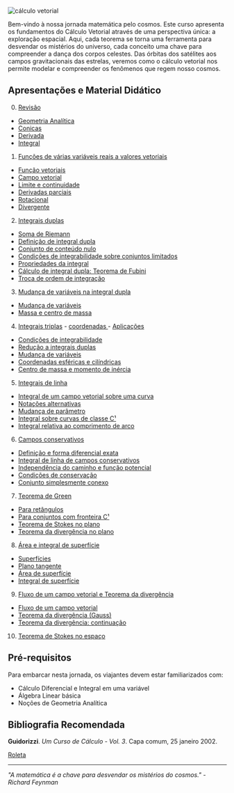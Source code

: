 ![cálculo vetorial](img/tio-sam.svg)

Bem-vindo à nossa jornada matemática pelo cosmos. Este curso apresenta os fundamentos do Cálculo Vetorial através de uma perspectiva única: a exploração espacial. Aqui, cada teorema se torna uma ferramenta para desvendar os mistérios do universo, cada conceito uma chave para compreender a dança dos corpos celestes. Das órbitas dos satélites aos campos gravitacionais das estrelas, veremos como o cálculo vetorial nos permite modelar e compreender os fenômenos que regem nosso cosmos.

## Apresentações e Material Didático

0. [Revisão](https://oangelo.github.io/Calculo-Vetorial-Exploracao-Espacial/slide-decks/revisao.html)

- [Geometria Analítica](https://oangelo.github.io/Calculo-Vetorial-Exploracao-Espacial/exercicios/capitulo-0/geometria-analitica.html) 
- [Conicas](https://oangelo.github.io/Calculo-Vetorial-Exploracao-Espacial/exercicios/capitulo-0/conicas.html) 
- [Derivada](https://oangelo.github.io/Calculo-Vetorial-Exploracao-Espacial/exercicios/capitulo-0/derivadas.html)
- [Integral](https://oangelo.github.io/Calculo-Vetorial-Exploracao-Espacial/exercicios/capitulo-0/integrais.html)

1. [Funções de várias variáveis reais a valores vetoriais](https://oangelo.github.io/Calculo-Vetorial-Exploracao-Espacial/slide-decks/capitulo-1.html)
- [Função vetoriais](https://oangelo.github.io/Calculo-Vetorial-Exploracao-Espacial/exercicios/capitulo-1/funcao-vetorial.html)
- [Campo vetorial](https://oangelo.github.io/Calculo-Vetorial-Exploracao-Espacial/exercicios/capitulo-1/campo-vetorial.html)
- [Limite e continuidade](https://oangelo.github.io/Calculo-Vetorial-Exploracao-Espacial/exercicios/capitulo-1/limites.html)
- [Derivadas parciais](https://oangelo.github.io/Calculo-Vetorial-Exploracao-Espacial/exercicios/capitulo-1/derivadas-parciais.html)
- [Rotacional](https://oangelo.github.io/Calculo-Vetorial-Exploracao-Espacial/exercicios/capitulo-1/rotacional.html)
- [Divergente](https://oangelo.github.io/Calculo-Vetorial-Exploracao-Espacial/exercicios/capitulo-1/divergente.html)
2. [Integrais duplas](https://oangelo.github.io/Calculo-Vetorial-Exploracao-Espacial/slide-decks/integrais-duplas.html)
- [Soma de Riemann](https://oangelo.github.io/Calculo-Vetorial-Exploracao-Espacial/exercicios/capitulo-2/soma-de-riemann.html)
- [Definição de integral dupla](https://oangelo.github.io/Calculo-Vetorial-Exploracao-Espacial/exercicios/capitulo-2/definicao-de-integral-dupla.html)
- [Conjunto de conteúdo nulo](https://oangelo.github.io/Calculo-Vetorial-Exploracao-Espacial/exercicios/capitulo-2/conjunto-de-conteudo-nulo.html)
- [Condições de integrabilidade sobre conjuntos limitados](https://oangelo.github.io/Calculo-Vetorial-Exploracao-Espacial/exercicios/capitulo-2/condicoes-de-integrabilidade.html)
- [Propriedades da integral](https://oangelo.github.io/Calculo-Vetorial-Exploracao-Espacial/exercicios/capitulo-2/propriedades-da-integral.html)
- [Cálculo de integral dupla: Teorema de Fubini](https://oangelo.github.io/Calculo-Vetorial-Exploracao-Espacial/exercicios/capitulo-2/teorema-de-fubini.html)
- [Troca de ordem de integração](https://oangelo.github.io/Calculo-Vetorial-Exploracao-Espacial/exercicios/capitulo-2/troca-de-ordem.html)
3. [Mudança de variáveis na integral dupla](https://oangelo.github.io/Calculo-Vetorial-Exploracao-Espacial/slide-decks/mudanca-de-variaveis-na-integral-dupla.html)
- [Mudança de variáveis](https://oangelo.github.io/Calculo-Vetorial-Exploracao-Espacial/exercicios/capitulo-3/mudanca-de-variaveis.html)
- [Massa e centro de massa](https://oangelo.github.io/Calculo-Vetorial-Exploracao-Espacial/exercicios/capitulo-3/massa-e-centro-de-massa.html)
4. [Integrais triplas](https://oangelo.github.io/Calculo-Vetorial-Exploracao-Espacial/slide-decks/integrais-triplas-introducao.html) - [ coordenadas ](https://oangelo.github.io/Calculo-Vetorial-Exploracao-Espacial/slide-decks/integrais-triplas-coordenadas.html) - [ Aplicações ](https://oangelo.github.io/Calculo-Vetorial-Exploracao-Espacial/slide-decks/integrais-triplas-aplicacoes-fisicas.html)
- [Condições de integrabilidade](https://oangelo.github.io/Calculo-Vetorial-Exploracao-Espacial/exercicios/capitulo-4/condicoes-de-integrabilidade.html)
- [Redução a integrais duplas](https://oangelo.github.io/Calculo-Vetorial-Exploracao-Espacial/exercicios/capitulo-4/reducao-a-integrais-duplas.html)
- [Mudança de variáveis](https://oangelo.github.io/Calculo-Vetorial-Exploracao-Espacial/exercicios/capitulo-4/mudanca-de-variaveis.html)
- [Coordenadas esféricas e cilíndricas](https://oangelo.github.io/Calculo-Vetorial-Exploracao-Espacial/exercicios/capitulo-4/coordenadas-esfericas-e-cilindricas.html)
- [Centro de massa e momento de inércia](https://oangelo.github.io/Calculo-Vetorial-Exploracao-Espacial/exercicios/capitulo-4/centro-de-massa-e-momento-de-inercia.html)
5. [Integrais de linha](https://oangelo.github.io/Calculo-Vetorial-Exploracao-Espacial/slide-decks/integrais-de-linha.html)
- [Integral de um campo vetorial sobre uma curva](https://oangelo.github.io/Calculo-Vetorial-Exploracao-Espacial/exercicios/capitulo-5/integral-campo-vetorial-curva.html)
- [Notações alternativas](https://oangelo.github.io/Calculo-Vetorial-Exploracao-Espacial/exercicios/capitulo-5/notacoes-alternativas.html)
- [Mudança de parâmetro](https://oangelo.github.io/Calculo-Vetorial-Exploracao-Espacial/exercicios/capitulo-5/mudanca-de-parametro.html)
- [Integral sobre curvas de classe C¹](https://oangelo.github.io/Calculo-Vetorial-Exploracao-Espacial/exercicios/capitulo-5/integral-curvas-c1.html)
- [Integral relativa ao comprimento de arco](https://oangelo.github.io/Calculo-Vetorial-Exploracao-Espacial/exercicios/capitulo-5/integral-comprimento-arco.html)
6. [Campos conservativos](https://oangelo.github.io/Calculo-Vetorial-Exploracao-Espacial/slide-decks/campos-conservativos.html)
- [Definição e forma diferencial exata](https://oangelo.github.io/Calculo-Vetorial-Exploracao-Espacial/exercicios/capitulo-6/definicao-e-forma-diferencial-exata.html)
- [Integral de linha de campos conservativos](https://oangelo.github.io/Calculo-Vetorial-Exploracao-Espacial/exercicios/capitulo-6/integral-linha-campos-conservativos.html)
- [Independência do caminho e função potencial](https://oangelo.github.io/Calculo-Vetorial-Exploracao-Espacial/exercicios/capitulo-6/independencia-caminho-funcao-potencial.html)
- [Condições de conservação](https://oangelo.github.io/Calculo-Vetorial-Exploracao-Espacial/exercicios/capitulo-6/condicoes-de-conservacao.html)
- [Conjunto simplesmente conexo](https://oangelo.github.io/Calculo-Vetorial-Exploracao-Espacial/exercicios/capitulo-6/conjunto-simplesmente-conexo.html)
7. [Teorema de Green](https://oangelo.github.io/Calculo-Vetorial-Exploracao-Espacial/slide-decks/teorema-de-green.html)
- [Para retângulos](https://oangelo.github.io/Calculo-Vetorial-Exploracao-Espacial/exercicios/capitulo-7/para-retangulos.html)
- [Para conjuntos com fronteira C¹](https://oangelo.github.io/Calculo-Vetorial-Exploracao-Espacial/exercicios/capitulo-7/para-conjuntos-fronteira-c1.html)
- [Teorema de Stokes no plano](https://oangelo.github.io/Calculo-Vetorial-Exploracao-Espacial/exercicios/capitulo-7/teorema-stokes-plano.html)
- [Teorema da divergência no plano](https://oangelo.github.io/Calculo-Vetorial-Exploracao-Espacial/exercicios/capitulo-7/teorema-divergencia-plano.html)
8. [Área e integral de superfície](https://oangelo.github.io/Calculo-Vetorial-Exploracao-Espacial/slide-decks/area-e-integral-de-superficie.html)
- [Superfícies](https://oangelo.github.io/Calculo-Vetorial-Exploracao-Espacial/exercicios/capitulo-8/superficies.html)
- [Plano tangente](https://oangelo.github.io/Calculo-Vetorial-Exploracao-Espacial/exercicios/capitulo-8/plano-tangente.html)
- [Área de superfície](https://oangelo.github.io/Calculo-Vetorial-Exploracao-Espacial/exercicios/capitulo-8/area-de-superficie.html)
- [Integral de superfície](https://oangelo.github.io/Calculo-Vetorial-Exploracao-Espacial/exercicios/capitulo-8/integral-de-superficie.html)
9. [Fluxo de um campo vetorial e Teorema da divergência](https://oangelo.github.io/Calculo-Vetorial-Exploracao-Espacial/slide-decks/fluxo-de-um-campo-vetorial-teorema-da-divergencia.html)
- [Fluxo de um campo vetorial](https://oangelo.github.io/Calculo-Vetorial-Exploracao-Espacial/exercicios/capitulo-9/fluxo-campo-vetorial.html)
- [Teorema da divergência (Gauss)](https://oangelo.github.io/Calculo-Vetorial-Exploracao-Espacial/exercicios/capitulo-9/teorema-divergencia-gauss.html)
- [Teorema da divergência: continuação](https://oangelo.github.io/Calculo-Vetorial-Exploracao-Espacial/exercicios/capitulo-9/teorema-divergencia-continuacao.html)
10. [Teorema de Stokes no espaço](https://oangelo.github.io/Calculo-Vetorial-Exploracao-Espacial/slide-decks/teorema-de-stokes-no-espaco.html)
## Pré-requisitos

Para embarcar nesta jornada, os viajantes devem estar familiarizados com:

- Cálculo Diferencial e Integral em uma variável
- Álgebra Linear básica
- Noções de Geometria Analítica

## Bibliografia Recomendada

**Guidorizzi**. *Um Curso de Cálculo - Vol. 3*. Capa comum, 25 janeiro 2002.

[Roleta](https://oangelo.github.io/Calculo-Vetorial-Exploracao-Espacial/roleta.html)

---

_"A matemática é a chave para desvendar os mistérios do cosmos." - Richard Feynman_
